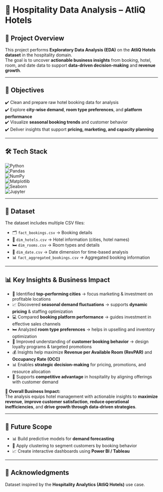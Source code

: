 # 🏨 Hospitality Data Analysis – AtliQ Hotels  

## 📌 Project Overview  
This project performs **Exploratory Data Analysis (EDA)** on the **AtliQ Hotels dataset** in the hospitality domain.  
The goal is to uncover **actionable business insights** from booking, hotel, room, and date data to support **data-driven decision-making** and **revenue growth**.  

---

## 🎯 Objectives  
✔️ Clean and prepare raw hotel booking data for analysis  
✔️ Explore **city-wise demand**, **room type preferences**, and **platform performance**  
✔️ Visualize **seasonal booking trends** and customer behavior  
✔️ Deliver insights that support **pricing, marketing, and capacity planning**  

---

## 🛠️ Tech Stack  
![Python](https://img.shields.io/badge/Python-3776AB?style=for-the-badge&logo=python&logoColor=white)  
![Pandas](https://img.shields.io/badge/Pandas-150458?style=for-the-badge&logo=pandas&logoColor=white)  
![NumPy](https://img.shields.io/badge/Numpy-013243?style=for-the-badge&logo=numpy&logoColor=white)  
![Matplotlib](https://img.shields.io/badge/Matplotlib-11557c?style=for-the-badge&logo=plotly&logoColor=white)  
![Seaborn](https://img.shields.io/badge/Seaborn-5B5EA6?style=for-the-badge)  
![Jupyter](https://img.shields.io/badge/Jupyter-DA5B0B?style=for-the-badge&logo=jupyter&logoColor=white)  

---

## 📂 Dataset  
The dataset includes multiple CSV files:  
- 🗂️ `fact_bookings.csv` → Booking details  
- 🏨 `dim_hotels.csv` → Hotel information (cities, hotel names)  
- 🛏️ `dim_rooms.csv` → Room types and details  
- 📅 `dim_date.csv` → Date dimension for time-based analysis  
- 📊 `fact_aggregated_bookings.csv` → Aggregated booking information  

---

## 📊 Key Insights & Business Impact  
- 🌆 Identified **top-performing cities** → focus marketing & investment on profitable locations  
- 📈 Discovered **seasonal demand fluctuations** → supports **dynamic pricing** & staffing optimization  
- 💻 Compared **booking platform performance** → guides investment in effective sales channels  
- 🛏️ Analyzed **room type preferences** → helps in upselling and inventory optimization  
- 🔄 Improved understanding of **customer booking behavior** → design loyalty programs & targeted promotions  
- 💰 Insights help maximize **Revenue per Available Room (RevPAR)** and **Occupancy Rate (OCC)**  
- 📊 Enables **strategic decision-making** for pricing, promotions, and resource allocation  
- 🎯 Supports **competitive advantage** in hospitality by aligning offerings with customer demand  

**🔑 Overall Business Impact:**  
The analysis equips hotel management with actionable insights to **maximize revenue**, **improve customer satisfaction**, **reduce operational inefficiencies**, and **drive growth through data-driven strategies**.  

---

## 📌 Future Scope  
- 📊 Build predictive models for **demand forecasting**  
- 👥 Apply clustering to segment customers by booking behavior  
- 📈 Create interactive dashboards using **Power BI / Tableau**  

---

## 🙌 Acknowledgments  
Dataset inspired by the **Hospitality Analytics (AtliQ Hotels)** use case.  
